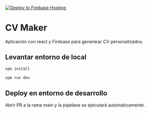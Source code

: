 [![Deploy to Firebase Hosting](https://github.com/puniker/cv-maker/actions/workflows/firebase-hosting-merge.yml/badge.svg)](https://github.com/puniker/cv-maker/actions/workflows/firebase-hosting-merge.yml)

# CV Maker

Aplicación con react y Firebase para genererar CV personalizados.

## Levantar entorno de local

```bash
npm install
```

```bash
npm run dev
```

## Deploy en entorno de desarrollo

Abrir PR a la rama main y la pipelane se ejecutará automaticamente.
